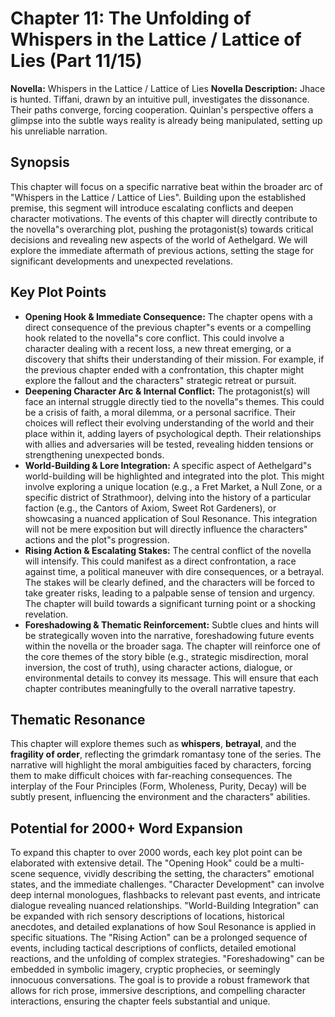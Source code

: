 # Chapter 11: The Unfolding of Whispers in the Lattice / Lattice of Lies (Part 11/15)

**Novella:** Whispers in the Lattice / Lattice of Lies
**Novella Description:** Jhace is hunted. Tiffani, drawn by an intuitive pull, investigates the dissonance. Their paths converge, forcing cooperation. Quinlan's perspective offers a glimpse into the subtle ways reality is already being manipulated, setting up his unreliable narration.

## Synopsis

This chapter will focus on a specific narrative beat within the broader arc of "Whispers in the Lattice / Lattice of Lies". Building upon the established premise, this segment will introduce escalating conflicts and deepen character motivations. The events of this chapter will directly contribute to the novella"s overarching plot, pushing the protagonist(s) towards critical decisions and revealing new aspects of the world of Aethelgard. We will explore the immediate aftermath of previous actions, setting the stage for significant developments and unexpected revelations.

## Key Plot Points

*   **Opening Hook & Immediate Consequence:** The chapter opens with a direct consequence of the previous chapter"s events or a compelling hook related to the novella"s core conflict. This could involve a character dealing with a recent loss, a new threat emerging, or a discovery that shifts their understanding of their mission. For example, if the previous chapter ended with a confrontation, this chapter might explore the fallout and the characters" strategic retreat or pursuit.
*   **Deepening Character Arc & Internal Conflict:** The protagonist(s) will face an internal struggle directly tied to the novella"s themes. This could be a crisis of faith, a moral dilemma, or a personal sacrifice. Their choices will reflect their evolving understanding of the world and their place within it, adding layers of psychological depth. Their relationships with allies and adversaries will be tested, revealing hidden tensions or strengthening unexpected bonds.
*   **World-Building & Lore Integration:** A specific aspect of Aethelgard"s world-building will be highlighted and integrated into the plot. This might involve exploring a unique location (e.g., a Fret Market, a Null Zone, or a specific district of Strathmoor), delving into the history of a particular faction (e.g., the Cantors of Axiom, Sweet Rot Gardeners), or showcasing a nuanced application of Soul Resonance. This integration will not be mere exposition but will directly influence the characters" actions and the plot"s progression.
*   **Rising Action & Escalating Stakes:** The central conflict of the novella will intensify. This could manifest as a direct confrontation, a race against time, a political maneuver with dire consequences, or a betrayal. The stakes will be clearly defined, and the characters will be forced to take greater risks, leading to a palpable sense of tension and urgency. The chapter will build towards a significant turning point or a shocking revelation.
*   **Foreshadowing & Thematic Reinforcement:** Subtle clues and hints will be strategically woven into the narrative, foreshadowing future events within the novella or the broader saga. The chapter will reinforce one of the core themes of the story bible (e.g., strategic misdirection, moral inversion, the cost of truth), using character actions, dialogue, or environmental details to convey its message. This will ensure that each chapter contributes meaningfully to the overall narrative tapestry.

## Thematic Resonance

This chapter will explore themes such as **whispers**, **betrayal**, and the **fragility of order**, reflecting the grimdark romantasy tone of the series. The narrative will highlight the moral ambiguities faced by characters, forcing them to make difficult choices with far-reaching consequences. The interplay of the Four Principles (Form, Wholeness, Purity, Decay) will be subtly present, influencing the environment and the characters" abilities.

## Potential for 2000+ Word Expansion

To expand this chapter to over 2000 words, each key plot point can be elaborated with extensive detail. The "Opening Hook" could be a multi-scene sequence, vividly describing the setting, the characters" emotional states, and the immediate challenges. "Character Development" can involve deep internal monologues, flashbacks to relevant past events, and intricate dialogue revealing nuanced relationships. "World-Building Integration" can be expanded with rich sensory descriptions of locations, historical anecdotes, and detailed explanations of how Soul Resonance is applied in specific situations. The "Rising Action" can be a prolonged sequence of events, including tactical descriptions of conflicts, detailed emotional reactions, and the unfolding of complex strategies. "Foreshadowing" can be embedded in symbolic imagery, cryptic prophecies, or seemingly innocuous conversations. The goal is to provide a robust framework that allows for rich prose, immersive descriptions, and compelling character interactions, ensuring the chapter feels substantial and unique.

